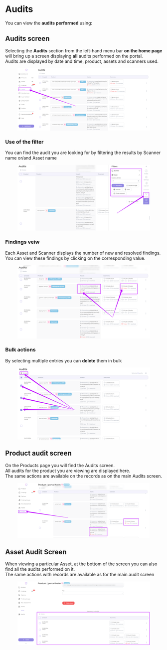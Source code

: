 # Audits

You can view the **audits performed** using:

## Audits screen

Selecting the **Audits** section from the left-hand menu bar **on the home page** will bring up a screen displaying **all** audits performed on the portal. \
Audits are displayed by date and time, product, assets and scanners used.

<figure><img src="../../.gitbook/assets/image (2) (1).png" alt=""><figcaption></figcaption></figure>

### Use of the filter

You can find the audit you are looking for by filtering the results by Scanner name or/and Asset name

<figure><img src="../../.gitbook/assets/image (5) (1) (1) (1).png" alt=""><figcaption></figcaption></figure>

### Findings veiw

Each Asset and Scanner displays the number of new and resolved findings. You can view these findings by clicking on the corresponding value.

<figure><img src="../../.gitbook/assets/image (4) (1) (1) (1).png" alt=""><figcaption></figcaption></figure>

### Bulk actions

By selecting multiple entries you can **delete** them in bulk

<figure><img src="../../.gitbook/assets/image (3) (1) (1) (1).png" alt=""><figcaption></figcaption></figure>

## Product audit screen

On the Products page you will find the Audits screen. \
All audits for the product you are viewing are displayed here. \
The same actions are available on the records as on the main Audits screen.

<figure><img src="../../.gitbook/assets/image (6) (1) (1) (1).png" alt=""><figcaption></figcaption></figure>



## Asset Audit Screen

When viewing a particular Asset, at the bottom of the screen you can also find all the audits performed on it. \
The same actions with records are available as for the main audit screen

<figure><img src="../../.gitbook/assets/image (7) (1) (1).png" alt=""><figcaption></figcaption></figure>

